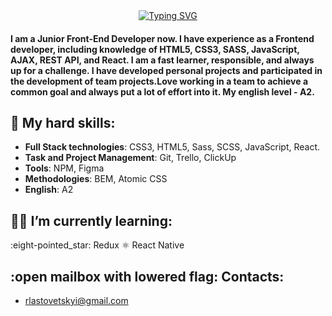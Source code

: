 <!-- ### Hi there 👋 -->

<!--
**R0m5/R0m5** is a ✨ _special_ ✨ repository because its `README.md` (this file) appears on your GitHub profile.

Here are some ideas to get you started:

- 🔭 I’m currently working on ...
- 🌱 I’m currently learning ...
- 👯 I’m looking to collaborate on ...
- 🤔 I’m looking for help with ...
- 💬 Ask me about ...
- 📫 How to reach me: ...
- 😄 Pronouns: ...
- ⚡ Fun fact: ...
-->
<!-- <div align="center">
  <img src="https://readme-typing-svg.demolab.com?font=Red+Hat+Mono&weight=300&size=26&pause=2000&color=FF0080&center=true&width=1000&lines=Front-end+web+and+app+developer" />
</div> -->

<div align="center">
<a href="https://git.io/typing-svg"><img src="https://readme-typing-svg.herokuapp.com?font=Satisfy&size=30&duration=3000&pause=500&color=005022&center=true&width=435&lines=Hi+there!+%F0%9F%91%8B" alt="Typing SVG" /></a>
</div>

#### I am a Junior Front-End Developer now. I have experience as a Frontend developer, including knowledge of HTML5, CSS3, SASS, JavaScript, AJAX, REST API, and React. I am a fast learner, responsible, and always up for a challenge. I have developed personal projects and participated in the development of team projects.Love working in a team to achieve a common goal and always put a lot of effort into it. My english level - А2.

<!-- **_See more in my
[CV](https://*link*)!✨_** -->

## :rocket: My hard skills:

- **Full Stack technologies**: CSS3, HTML5, Sass, SCSS, JavaScript, React.
- **Task and Project Management**: Git, Trello, ClickUp
- **Tools**: NPM, Figma
- **Methodologies**: BEM, Atomic CSS
- **English**: A2

## :man_technologist: I’m currently learning:

:eight-pointed_star: Redux :atom_symbol: React Native

## :open mailbox with lowered flag: Contacts:

- rlastovetskyi@gmail.com
<!-- - [Telegram](https://t.me/*telegram*)
- [LinkedIn](https://www.linkedin.com/in/**Linkedin/) -->

<!-- <div align="center" style="width: 480px; padding: 20px 0; background-image: radial-gradient(#ff0080 4px, transparent 6px); background-size: 18px 18px; background-position: center;">
  <img src="./assets/charset.gif" alt = "charset" width="300"/>
</div> -->

<!--  <h2 align="center">Hi there! 👋</h2>
 I'm <span style="color: #ff0080;">!</span></h2> -->
